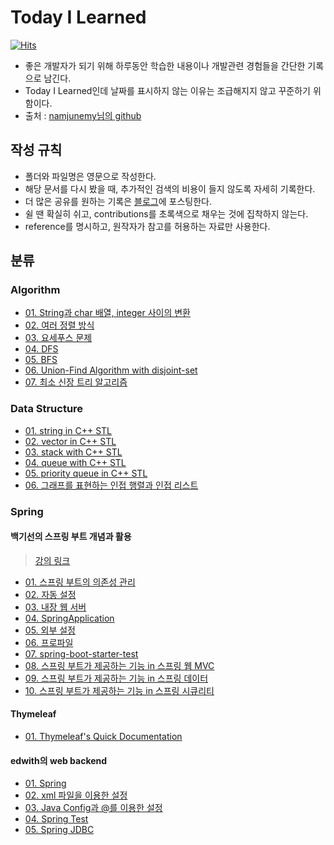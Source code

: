 # Today I Learned

[![Hits](https://hits.seeyoufarm.com/api/count/incr/badge.svg?url=https://github.com/96glory/TIL)](https://hits.seeyoufarm.com)

* 좋은 개발자가 되기 위해 하루동안 학습한 내용이나 개발관련 경험들을 간단한 기록으로 남긴다.
* Today I Learned인데 날짜를 표시하지 않는 이유는 조급해지지 않고 꾸준하기 위함이다.
* 출처 : [namjunemy님의 github](https://github.com/namjunemy/TIL)

## 작성 규칙

* 폴더와 파일명은 영문으로 작성한다.
* 해당 문서를 다시 봤을 때, 추가적인 검색의 비용이 들지 않도록 자세히 기록한다.
* 더 많은 공유를 원하는 기록은 [블로그](http://96glory.tistory.com/)에 포스팅한다.
* 쉴 땐 확실히 쉬고, contributions를 초록색으로 채우는 것에 집착하지 않는다.
* reference를 명시하고, 원작자가 참고를 허용하는 자료만 사용한다.

## 분류
### Algorithm
* [01. String과 char 배열, integer 사이의 변환](https://github.com/96glory/TIL/blob/master/Algorithm/01string-char-int-conversion.md)
* [02. 여러 정렬 방식](https://github.com/96glory/TIL/blob/master/Algorithm/02sort.md)
* [03. 요세푸스 문제](https://github.com/96glory/TIL/blob/master/Algorithm/03josephus-problem.md)
* [04. DFS](https://github.com/96glory/TIL/blob/master/Algorithm/04dfs.md)
* [05. BFS](https://github.com/96glory/TIL/blob/master/Algorithm/05bfs.md)
* [06. Union-Find Algorithm with disjoint-set](https://github.com/96glory/TIL/blob/master/Algorithm/07union-find.md)
* [07. 최소 신장 트리 알고리즘](https://github.com/96glory/TIL/blob/master/Algorithm/08mst-algorithm.md)

### Data Structure
* [01. string in C++ STL](https://github.com/96glory/TIL/blob/master/DataStructure/01string.md)
* [02. vector in C++ STL](https://github.com/96glory/TIL/blob/master/DataStructure/02vector.md)
* [03. stack with C++ STL](https://github.com/96glory/TIL/blob/master/DataStructure/03stack.md)
* [04. queue with C++ STL](https://github.com/96glory/TIL/blob/master/DataStructure/04queue.md)
* [05. priority queue in C++ STL](https://github.com/96glory/TIL/blob/master/DataStructure/05priority-queue.md)
* [06. 그래프를 표현하는 인접 행렬과 인접 리스트](https://github.com/96glory/TIL/blob/master/DataStructure/06graph-expression.md)

### Spring
#### 백기선의 스프링 부트 개념과 활용
> [강의 링크](https://www.inflearn.com/course/%EC%8A%A4%ED%94%84%EB%A7%81%EB%B6%80%ED%8A%B8/)
* [01. 스프링 부트의 의존성 관리](https://github.com/96glory/TIL/blob/master/Spring/whiteship-spring-boot/01dependency-management.md)
* [02. 자동 설정](https://github.com/96glory/TIL/blob/master/Spring/whiteship-spring-boot/02auto-configuration.md)
* [03. 내장 웹 서버](https://github.com/96glory/TIL/blob/master/Spring/whiteship-spring-boot/03embedded-web-server.md)
* [04. SpringApplication](https://github.com/96glory/TIL/blob/master/Spring/whiteship-spring-boot/04SpringApplication.md)
* [05. 외부 설정](https://github.com/96glory/TIL/blob/master/Spring/whiteship-spring-boot/05external-config.md)
* [06. 프로파일](https://github.com/96glory/TIL/blob/master/Spring/whiteship-spring-boot/06profile.md)
* [07. spring-boot-starter-test](https://github.com/96glory/TIL/blob/master/Spring/whiteship-spring-boot/07spring-boot-starter-test.md)
* [08. 스프링 부트가 제공하는 기능 in 스프링 웹 MVC](https://github.com/96glory/TIL/blob/master/Spring/whiteship-spring-boot/08spring-web-mvc.md)
* [09. 스프링 부트가 제공하는 기능 in 스프링 데이터](https://github.com/96glory/TIL/blob/master/Spring/whiteship-spring-boot/09spring-data.md)
* [10. 스프링 부트가 제공하는 기능 in 스프링 시큐리티](https://github.com/96glory/TIL/blob/master/Spring/whiteship-spring-boot/10spring-security.md)

#### Thymeleaf
* [01. Thymeleaf's Quick Documentation](https://github.com/96glory/TIL/blob/master/Spring/whiteship-spring-boot/08-1thymeleaf.md)

#### edwith의 web backend
* [01. Spring](https://github.com/96glory/TIL/blob/master/Spring/edwith-web-back-end/web-app-reservation-service/01spring-core.md)
* [02. xml 파일을 이용한 설정](https://github.com/96glory/TIL/blob/master/Spring/edwith-web-back-end/web-app-reservation-service/02xml.md)
* [03. Java Config과 @를 이용한 설정](https://github.com/96glory/TIL/blob/master/Spring/edwith-web-back-end/web-app-reservation-service/03JavaConfig.md)
* [04. Spring Test](https://github.com/96glory/TIL/blob/master/Spring/edwith-web-back-end/web-app-reservation-service/04spring-test.md)
* [05. Spring JDBC](https://github.com/96glory/TIL/blob/master/Spring/edwith-web-back-end/web-app-reservation-service/05spring-JDBC.md)
